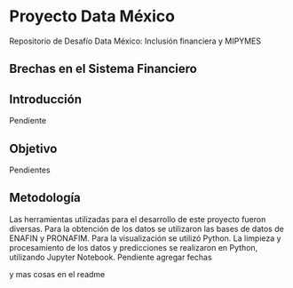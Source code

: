 # Proyecto Data México 
Repositorio de Desafío Data México:  Inclusión financiera y MIPYMES

## Brechas en el Sistema Financiero

## Introducción

Pendiente

## Objetivo

 Pendientes

## Metodología

Las herramientas utilizadas para el desarrollo de este proyecto fueron diversas. Para la obtención de los datos se utilizaron las bases de datos de ENAFIN y PRONAFIM. Para la visualización se utilizó Python. La limpieza y procesamiento de los datos y predicciones se realizaron en Python, utilizando Jupyter Notebook.
Pendiente agregar fechas

y mas cosas en el readme
